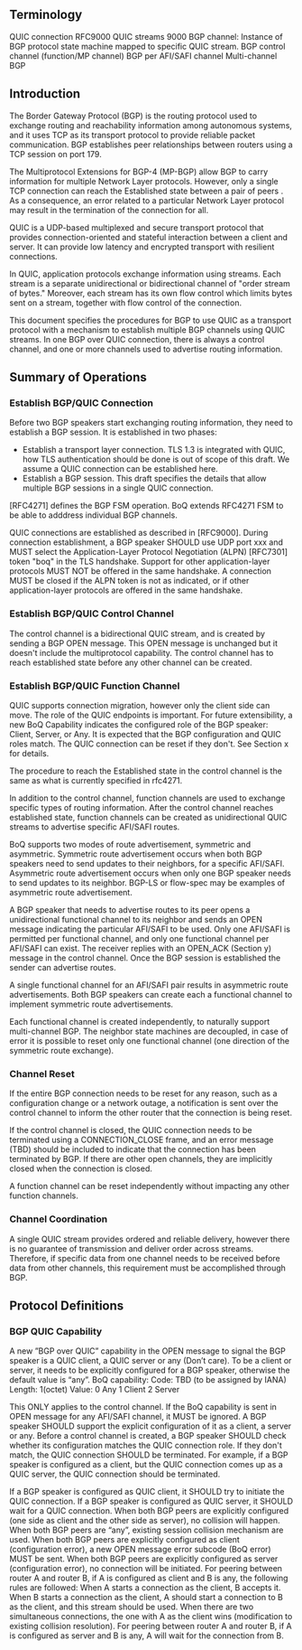 ## Terminology
QUIC connection  RFC9000
QUIC streams  9000
BGP channel:  Instance of BGP protocol state machine mapped to specific QUIC stream.
BGP control channel
(function/MP channel) BGP per AFI/SAFI channel
Multi-channel BGP

## Introduction
The Border Gateway Protocol (BGP) <xref target="RFC4271"/> is the routing protocol used to exchange routing and reachability information among autonomous systems, and it uses TCP as its transport protocol to provide reliable packet communication.  BGP establishes peer relationships between routers using a TCP session on port 179.

The Multiprotocol Extensions for BGP-4 (MP-BGP) <xref target="RFC4760"/> allow BGP to carry information for multiple Network Layer protocols. However, only a single TCP connection can reach the Established state between a pair of peers <xref target="RFC4271"/>.  As a consequence, an error related to a particular Network Layer protocol may result in the termination of the connection for all.

QUIC <xref target="RFC9000"/> is a UDP-based multiplexed and secure transport protocol that provides connection-oriented and stateful interaction between a client and server. It can provide low latency and encrypted transport with resilient connections.

In QUIC, application protocols exchange information using streams.
Each stream is a separate unidirectional or bidirectional channel of
"order stream of bytes." Moreover, each stream has its own flow
control which limits bytes sent on a stream, together with flow
control of the connection.

This document specifies the procedures for BGP to use QUIC as a transport protocol with a mechanism to establish multiple BGP channels using QUIC streams. In one BGP over QUIC connection, there is always a control channel, and one or more channels used to advertise routing information.


## Summary of Operations

### Establish BGP/QUIC Connection

Before two BGP speakers start exchanging routing information, they need to establish a BGP session. It is established in two phases:

 - Establish a transport layer connection. TLS 1.3 is integrated with QUIC, how TLS authentication should be done is out of scope of this draft. We assume a QUIC connection can be established here.
 - Establish a BGP session. This draft specifies the details that allow multiple BGP sessions in a single QUIC connection.

[RFC4271] defines the BGP FSM operation. BoQ extends RFC4271 FSM to be able to adddress individual BGP channels.

QUIC connections are established as described in [RFC9000].  During connection establishment, a BGP speaker SHOULD use UDP port xxx and MUST select the Application-Layer Protocol Negotiation (ALPN) [RFC7301] token "boq" in the TLS handshake.  Support for other application-layer protocols MUST NOT be offered in the same handshake. A connection MUST be closed if the ALPN token is not as indicated, or if other application-layer protocols are offered in the same handshake.

### Establish BGP/QUIC Control Channel

The control channel is a bidirectional QUIC stream, and is created by sending a BGP OPEN message. This OPEN message is unchanged but it doesn't include the multiprotocol capability. The control channel has to reach established state before any other channel can be created.

### Establish BGP/QUIC Function Channel

QUIC supports connection migration, however only the client side can move.  The role of the QUIC endpoints is important.  For future extensibility, a new BoQ Capability indicates the configured role of the BGP speaker: Client, Server, or Any.  It is expected that the BGP configuration and QUIC roles match.  The QUIC connection can be reset if they don't.  See Section x for details.

The procedure to reach the Established state in the control channel is the same as what is currently specified in rfc4271.

In addition to the control channel, function channels are used to
exchange specific types of routing information. After the control
channel reaches established state, function channels can be created as
unidirectional QUIC streams to advertise specific AFI/SAFI routes.

BoQ supports two modes of route advertisement, symmetric and
asymmetric.  Symmetric route advertisement occurs when both BGP
speakers need to send updates to their neighbors, for a specific
AFI/SAFI.  Asymmetric route advertisement occurs when only one BGP
speaker needs to send updates to its neighbor.  BGP-LS or flow-spec
may be examples of asymmetric route advertisement.

A BGP speaker that needs to advertise routes to its peer opens a
unidirectional functional channel to its neighbor and sends an OPEN
message indicating the particular AFI/SAFI to be used.  Only one
AFI/SAFI is permitted per functional channel, and only one functional
channel per AFI/SAFI can exist.  The receiver replies with an OPEN_ACK
(Section y) message in the control channel.  Once the BGP session is
established the sender can advertise routes.

A single functional channel for an AFI/SAFI pair results in asymmetric
route advertisements.  Both BGP speakers can create each a functional
channel to implement symmetric route advertisements.

Each functional channel is created independently, to naturally support
multi-channel BGP. The neighbor state machines are decoupled, in case
of error it is possible to reset only one functional channel (one
direction of the symmetric route exchange).

### Channel Reset

If the entire BGP connection needs to be reset for any reason, such as
a configuration change or a network outage, a notification is sent
over the control channel to inform the other router that the
connection is being reset.

If the control channel is closed, the QUIC connection needs to be
terminated using a CONNECTION_CLOSE frame, and an error message (TBD)
should be included to indicate that the connection has been terminated
by BGP. If there are other open channels, they are implicitly closed
when the connection is closed.

A function channel can be reset independently without impacting any
other function channels.

### Channel Coordination

A single QUIC stream provides ordered and reliable delivery, however
there is no guarantee of transmission and deliver order across
streams. Therefore, if specific data from one channel needs to be
received before data from other channels, this requirement must be
accomplished through BGP.


## Protocol Definitions

### BGP QUIC Capability

A new ”BGP over QUIC” capability in the OPEN message to signal the BGP speaker is a QUIC client, a QUIC server or any (Don’t care). To be a client or server, it needs to be explicitly configured for a BGP speaker, otherwise the default value is “any”.
BoQ capability:
  Code: TBD (to be assigned by IANA)
  Length: 1(octet)
  Value:
    0 Any
    1 Client
    2 Server

This ONLY applies to the control channel. If the BoQ capability is sent in OPEN message for any AFI/SAFI channel, it MUST be ignored. A BGP speaker SHOULD support the explicit configuration of it as a client, a server or any. Before a control channel is created, a BGP speaker SHOULD check whether its configuration matches the QUIC connection role. If they don't match, the QUIC connection SHOULD be terminated. For example, if a BGP speaker is configured as a client, but the QUIC connection comes up as a QUIC server, the QUIC connection should be terminated.

If a BGP speaker is configured as QUIC client, it SHOULD try to initiate the QUIC connection. If a BGP speaker is configured as QUIC server, it SHOULD wait for a QUIC connection.
When both BGP peers are explicitly configured (one side as client and the other side as server), no collision will happen.
When both BGP peers are “any”, existing session collision mechanism are used.
When both BGP peers are explicitly configured as client (configuration error), a new OPEN message error subcode (BoQ error) MUST be sent.
When both BGP peers are explicitly configured as server (configuration error), no connection will be initiated.
For peering between router A and router B, if A is configured as client and B is any, the following rules are followed:
When A starts a connection as the client, B accepts it.
When B starts a connection as the client, A should start a connection to B as the client, and this stream should be used.
When there are two simultaneous connections, the one with A as the client wins (modification to existing collision resolution). 
For peering between router A and router B, if A is configured as server and B is any, A will wait for the connection from B.
